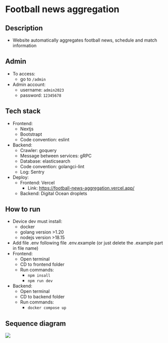 # Football news aggregation
## Description
- Website automatically aggregates football news, schedule and match information
## Admin
- To access: 
  - go to `/admin`
- Admin account: 
  - username: `admin2023`
  - password: `12345678`
## Tech stack
- Frontend: 
  - Nextjs
  - Bootstrapt
  - Code convention: eslint
- Backend: 
  - Crawler: goquery
  - Message between services: gRPC
  - Database: elasticsearch
  - Code convention: golangci-lint
  - Log: Sentry
- Deploy: 
  - Frontend: Vercel
    - Link: https://football-news-aggregation.vercel.app/
  - Backend: Digital Ocean droplets
## How to run
- Device dev must install: 
  - docker
  - golang version >1.20
  - nodejs version >18.15
- Add file .env following file .env.example (or just delete the .example part in file name)
- Frontend: 
  - Open terminal
  - CD to frontend folder
  - Run commands:
    - `npm insall`
    - `npm run dev`
- Backend: 
  - Open terminal
  - CD to backend folder
  - Run commands:
    - `docker compose up`

## Sequence diagram
[![](https://mermaid.ink/img/pako:eNqNUsFuwyAM_RWL65ofyKHS1E67L1cuHjgdEpiOmFZV1X8fKE2zbuk0Tsb283vPcFYmWlKtGugzExvaOtwlDJqhnI13xNKs108dpQOlFl5JAJM442kYe9CIO6AQjC1jcowrcIuC7zjQEtTSIniCNAXfTMTP_yatrKPwn6gHfD7GPbyU6wmEGILjLBPk3swm4dFXNZ3bMXqQCKambr6gTzGAY6HEJPOIG-91wly5JqrqyeobHsGWHcxN34T_GrBo6dEb3O_jj50QW81qpQKlgM6WD3KuBa3kgwJp1ZbQUo_Zi1aaL6UVs8TuxEa1kjKtVN4XE9N_Um2PfqDLF6IgzYk?type=png)](https://mermaid.live/edit#pako:eNqNUsFuwyAM_RWL65ofyKHS1E67L1cuHjgdEpiOmFZV1X8fKE2zbuk0Tsb283vPcFYmWlKtGugzExvaOtwlDJqhnI13xNKs108dpQOlFl5JAJM442kYe9CIO6AQjC1jcowrcIuC7zjQEtTSIniCNAXfTMTP_yatrKPwn6gHfD7GPbyU6wmEGILjLBPk3swm4dFXNZ3bMXqQCKambr6gTzGAY6HEJPOIG-91wly5JqrqyeobHsGWHcxN34T_GrBo6dEb3O_jj50QW81qpQKlgM6WD3KuBa3kgwJp1ZbQUo_Zi1aaL6UVs8TuxEa1kjKtVN4XE9N_Um2PfqDLF6IgzYk)
